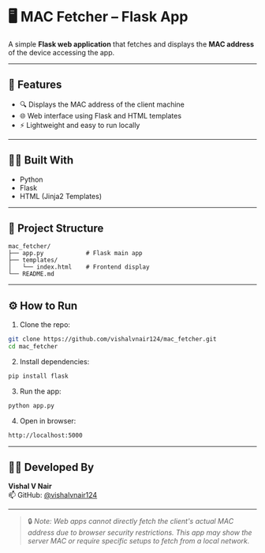 # 🖥️ MAC Fetcher – Flask App

A simple **Flask web application** that fetches and displays the **MAC address** of the device accessing the app.

---

## 🚀 Features

- 🔍 Displays the MAC address of the client machine  
- 🌐 Web interface using Flask and HTML templates  
- ⚡ Lightweight and easy to run locally

---

## 🧑‍💻 Built With

- Python  
- Flask  
- HTML (Jinja2 Templates)

---

## 📁 Project Structure

```
mac_fetcher/
├── app.py            # Flask main app
├── templates/
│   └── index.html    # Frontend display
└── README.md
```

---

## ⚙️ How to Run

1. Clone the repo:

```bash
git clone https://github.com/vishalvnair124/mac_fetcher.git
cd mac_fetcher
```

2. Install dependencies:

```bash
pip install flask
```

3. Run the app:

```bash
python app.py
```

4. Open in browser:

```bash
http://localhost:5000
```

---

## 👨‍💻 Developed By

**Vishal V Nair**  
📫 GitHub: [@vishalvnair124](https://github.com/vishalvnair124)

---

> 🔒 *Note: Web apps cannot directly fetch the client's actual MAC address due to browser security restrictions. This app may show the server MAC or require specific setups to fetch from a local network.*
